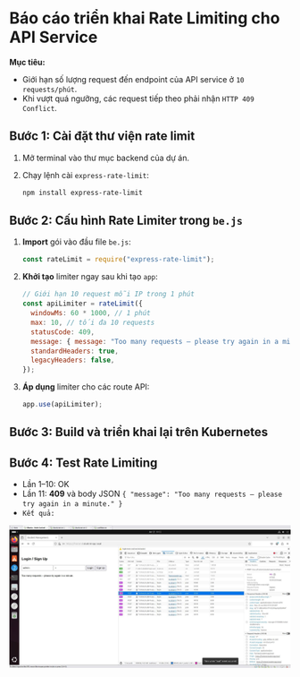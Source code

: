 # Báo cáo triển khai Rate Limiting cho API Service

**Mục tiêu:**

- Giới hạn số lượng request đến endpoint của API service ở `10 requests/phút`.
- Khi vượt quá ngưỡng, các request tiếp theo phải nhận `HTTP 409 Conflict`.

## Bước 1: Cài đặt thư viện rate limit

1. Mở terminal vào thư mục backend của dự án.
2. Chạy lệnh cài `express-rate-limit`:

   ```bash
   npm install express-rate-limit
   ```

## Bước 2: Cấu hình Rate Limiter trong `be.js`

1. **Import** gói vào đầu file `be.js`:

   ```js
   const rateLimit = require("express-rate-limit");
   ```

2. **Khởi tạo** limiter ngay sau khi tạo `app`:

   ```js
   // Giới hạn 10 request mỗi IP trong 1 phút
   const apiLimiter = rateLimit({
     windowMs: 60 * 1000, // 1 phút
     max: 10, // tối đa 10 requests
     statusCode: 409,
     message: { message: "Too many requests – please try again in a minute." },
     standardHeaders: true,
     legacyHeaders: false,
   });
   ```

3. **Áp dụng** limiter cho các route API:

   ```js
   app.use(apiLimiter);
   ```

## Bước 3: Build và triển khai lại trên Kubernetes

## Bước 4: Test Rate Limiting

- Lần 1–10: OK
- Lần 11: **409** và body JSON `{ "message": "Too many requests – please try again in a minute." }`
- `Kết quả:`

<p align="center">
  <img src="assets\test-rate-limit.png" alt="test-rate-limit.png" width="800"/>
</p>
